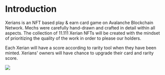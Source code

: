 # Introduction

Xerians is an NFT based play & earn card game on Avalanche Blockchain Network. Mechs were carefully hand-drawn and crafted in detail within all aspects. The collection of 11.111 Xerian NFTs will be created with the mindset of prioritizing the quality of the work in order to please our holders.&#x20;



Each Xerian will have a score according to rarity tool when they have been minted. Xerians' owners will have chance to upgrade their card and rarity score.

&#x20;                              &#x20;

![](.gitbook/assets/Mechs\_Plays\_Cards.png)
